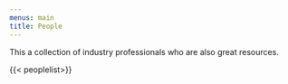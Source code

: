 ```yaml
---
menus: main
title: People
---
```


This a collection of industry professionals who are also great resources.

{{< peoplelist>}}